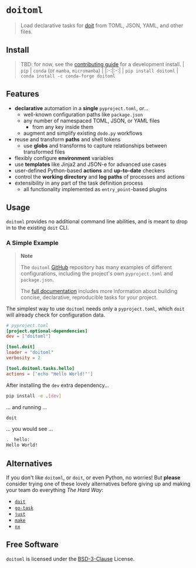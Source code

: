 # `doitoml`

> Load declarative tasks for [doit] from TOML, JSON, YAML, and other files.

[doit]: https://github.com/pydoit/doit

## Install

> TBD: for now, see the [contributing guide] for a development install. | `pip` |
> `conda` (or `mamba`, `micromamba`) | |:-:|:-:| | `pip install doitoml` |
> `conda install -c conda-forge doitoml`

[contributing guide]: https://github.com/deathbeds/doitoml/tree/main/CONTRIBUTING.md

## Features

- **declarative** automation in a **single** `pyproject.toml`, or...
  - well-known configuration paths like `package.json`
  - any number of namespaced TOML, JSON, or YAML files
    - from any key inside them
  - augment and simplify existing `dodo.py` workflows
- reuse and transform **paths** and shell tokens
  - use **globs** and transforms to capture relationships between transformed files
- flexibly configure **environment** variables
- use **templates** like Jinja2 and JSON-e for advanced use cases
- user-defined Python-based **actions** and **up-to-date** checkers
- control the **working directory** and **log paths** of processes and actions
- extensibility in any part of the task definition process
  - all functionality implemented as `entry_point`-based plugins

## Usage

`doitoml` provides no additional command line abilities, and is meant to drop in to the
existing `doit` CLI.

### A Simple Example

> **Note**
>
> The `doitoml` [GitHub] repository has many examples of different configurations,
> including the project's own `pyproject.toml` and `package.json`.
>
> The [full documentation][docs] includes more information about building concise,
> declarative, reproducible tasks for your project.

The simplest way to use `doitoml` needs only a `pyproject.toml`, which `doit` will
already check for configuration data.

```toml
# pyproject.toml
[project.optional-dependencies]
dev = ["doitoml"]

[tool.doit]
loader = "doitoml"
verbosity = 2

[tool.doitoml.tasks.hello]
actions = ['echo "Hello World!"']
```

After installing the `dev` extra dependency...

```bash
pip install -e .[dev]
```

... and running ...

```bash
doit
```

... you would see ...

```bash
.  hello:
Hello World!
```

## Alternatives

If you don't like `doitoml`, or `doit`, or even Python, no worries! But **please**
consider trying one of these lovely alternatives before giving up and making your team
do everything _The Hard Way_:

- [`doit`][doit]
- [`go-task`](https://github.com/go-task/task)
- [`just`](https://github.com/casey/just)
- [`make`](https://www.gnu.org/software/make)
- [`nx`](https://nx.dev)

## Free Software

`doitoml` is licensed under the [BSD-3-Clause] License.

[bsd-3-clause]: https://github.com/deathbeds/doitoml/tree/main/LICENSE.txt
[docs]: https://doitoml.rtfd.io
[github]: https://github.com/deathbeds/doitoml
